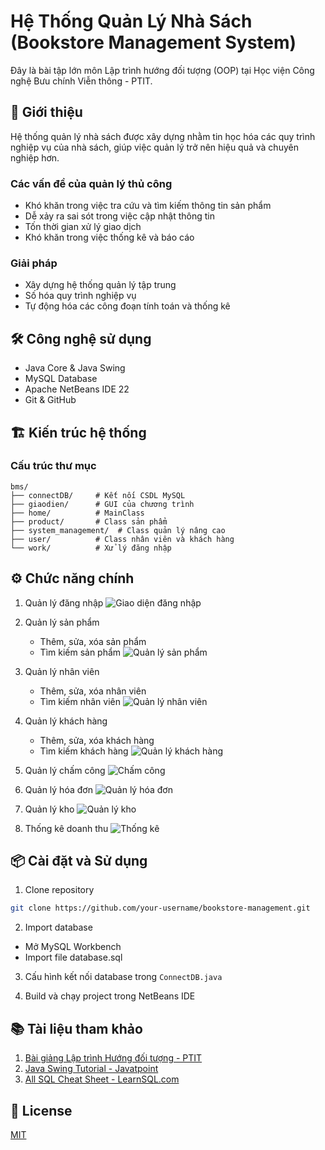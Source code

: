 
# Hệ Thống Quản Lý Nhà Sách (Bookstore Management System)

Đây là bài tập lớn môn Lập trình hướng đối tượng (OOP) tại Học viện Công nghệ Bưu chính Viễn thông - PTIT.

## 📝 Giới thiệu

Hệ thống quản lý nhà sách được xây dựng nhằm tin học hóa các quy trình nghiệp vụ của nhà sách, giúp việc quản lý trở nên hiệu quả và chuyên nghiệp hơn.

### Các vấn đề của quản lý thủ công
- Khó khăn trong việc tra cứu và tìm kiếm thông tin sản phẩm
- Dễ xảy ra sai sót trong việc cập nhật thông tin
- Tốn thời gian xử lý giao dịch
- Khó khăn trong việc thống kê và báo cáo

### Giải pháp
- Xây dựng hệ thống quản lý tập trung
- Số hóa quy trình nghiệp vụ
- Tự động hóa các công đoạn tính toán và thống kê

## 🛠 Công nghệ sử dụng

- Java Core & Java Swing
- MySQL Database
- Apache NetBeans IDE 22
- Git & GitHub

## 🏗 Kiến trúc hệ thống

### Cấu trúc thư mục
```
bms/
├── connectDB/     # Kết nối CSDL MySQL
├── giaodien/      # GUI của chương trình
├── home/          # MainClass
├── product/       # Class sản phẩm
├── system_management/  # Class quản lý nâng cao
├── user/          # Class nhân viên và khách hàng
└── work/          # Xử lý đăng nhập
```

## ⚙️ Chức năng chính

1. Quản lý đăng nhập
   ![Giao diện đăng nhập](images/login.png)

2. Quản lý sản phẩm
   - Thêm, sửa, xóa sản phẩm
   - Tìm kiếm sản phẩm
   ![Quản lý sản phẩm](images/product-management.png)

3. Quản lý nhân viên
   - Thêm, sửa, xóa nhân viên
   - Tìm kiếm nhân viên
   ![Quản lý nhân viên](images/employee-management.png)

4. Quản lý khách hàng
   - Thêm, sửa, xóa khách hàng
   - Tìm kiếm khách hàng
   ![Quản lý khách hàng](images/customer-management.png)

5. Quản lý chấm công
   ![Chấm công](images/attendance.png)

6. Quản lý hóa đơn
   ![Quản lý hóa đơn](images/invoice.png)

7. Quản lý kho
   ![Quản lý kho](images/inventory.png)

8. Thống kê doanh thu
   ![Thống kê](images/statistics.png)

## 📦 Cài đặt và Sử dụng

1. Clone repository
```bash
git clone https://github.com/your-username/bookstore-management.git
```

2. Import database
- Mở MySQL Workbench
- Import file database.sql

3. Cấu hình kết nối database trong `ConnectDB.java`

4. Build và chạy project trong NetBeans IDE

## 📚 Tài liệu tham khảo

1. [Bài giảng Lập trình Hướng đối tượng - PTIT](https://bit.ly/ptit_oop)
2. [Java Swing Tutorial - Javatpoint](https://www.javatpoint.com/java-swing)
3. [All SQL Cheat Sheet - LearnSQL.com](https://bit.ly/all_sql_cheat_sheet)

## 📝 License

[MIT](https://choosealicense.com/licenses/mit/)
